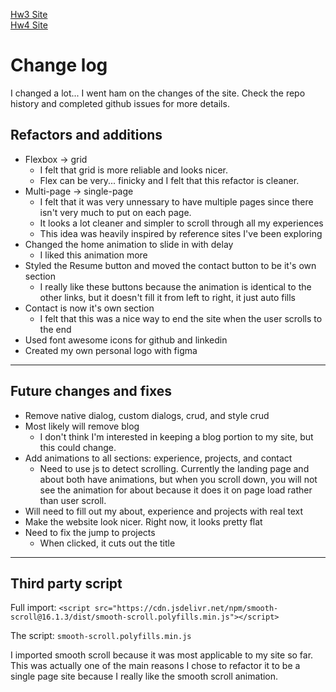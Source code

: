 [Hw3 Site](https://startling-cactus-c5aa04.netlify.app/)
<br>
[Hw4 Site](https://spectacular-hamster-3992c3.netlify.app/)

# Change log
I changed a lot... I went ham on the changes of the site. Check the repo history and completed github issues for more details.

## Refactors and additions
- Flexbox -> grid
  - I felt that grid is more reliable and looks nicer. 
  - Flex can be very... finicky and I felt that this refactor is cleaner. 
- Multi-page -> single-page
  - I felt that it was very unnessary to have multiple pages since there isn't very much to put on each page. 
  - It looks a lot cleaner and simpler to scroll through all my experiences
  -  This idea was heavily inspired by reference sites I've been exploring
-  Changed the home animation to slide in with delay
   -  I liked this animation more
-  Styled the Resume button and moved the contact button to be it's own section
   -  I really like these buttons because the animation is identical to the other links, but it doesn't fill it from left to right, it just auto fills
- Contact is now it's own section 
  - I felt that this was a nice way to end the site when the user scrolls to the end 
- Used font awesome icons for github and linkedin
- Created my own personal logo with figma
---

## Future changes and fixes
- Remove native dialog, custom dialogs, crud, and style crud
- Most likely will remove blog
  - I don't think I'm interested in keeping a blog portion to my site, but this could change. 
- Add animations to all sections: experience, projects, and contact
  - Need to use js to detect scrolling. Currently the landing page and about both have animations, but when you scroll down, you will not see the animation for about because it does it on page load rather than user scroll. 
- Will need to fill out my about, experience and projects with real text
- Make the website look nicer. Right now, it looks pretty flat
- Need to fix the jump to projects
  - When clicked, it cuts out the title
  
---
## Third party script
Full import: 
`<script src="https://cdn.jsdelivr.net/npm/smooth-scroll@16.1.3/dist/smooth-scroll.polyfills.min.js"></script>`

The script: `smooth-scroll.polyfills.min.js`

I imported smooth scroll because it was most applicable to my site so far. This was actually one of the main reasons I chose to refactor it to be a single page site because I really like the smooth scroll animation.